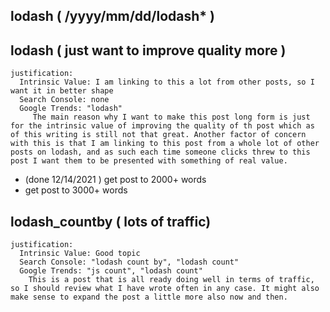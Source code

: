 <!--###### ########## ########## #######-->
## lodash ( /yyyy/mm/dd/lodash* )
<!--###### ########## ########## #######-->

## lodash ( just want to improve quality more )
    justification: 
      Intrinsic Value: I am linking to this a lot from other posts, so I want it in better shape
      Search Console: none
      Google Trends: "lodash"
         The main reason why I want to make this post long form is just for the intrinsic value of improving the quality of th post which as of this writing is still not that great. Another factor of concern with this is that I am linking to this post from a whole lot of other posts on lodash, and as such each time someone clicks threw to this post I want them to be presented with something of real value.
* (done 12/14/2021 ) get post to 2000+ words
* get post to 3000+ words

## lodash_countby ( lots of traffic)
    justification: 
      Intrinsic Value: Good topic
      Search Console: "lodash count by", "lodash count"
      Google Trends: "js count", "lodash count"
        This is a post that is all ready doing well in terms of traffic, so I should review what I have wrote often in any case. It might also make sense to expand the post a little more also now and then.